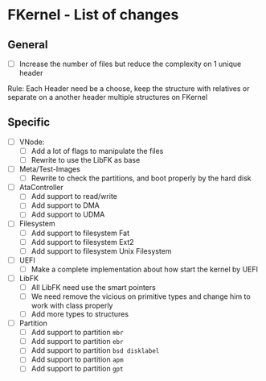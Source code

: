 # FKernel - List of changes
 
## General 
- [ ] Increase the number of files but reduce the complexity on 1 unique header

Rule:
    Each Header need be a choose, keep the structure with relatives or separate on a another header multiple structures on FKernel

## Specific
- [ ] VNode: 
    - [ ] Add a lot of flags to manipulate the files
    - [ ] Rewrite to use the LibFK as base

- [ ] Meta/Test-Images
    - [ ] Rewrite to check the partitions, and boot properly by the hard disk

- [ ] AtaController
    - [ ] Add support to read/write
    - [ ] Add support to DMA
    - [ ] Add support to UDMA

- [ ] Filesystem
    - [ ] Add support to filesystem Fat
    - [ ] Add support to filesystem Ext2
    - [ ] Add support to filesystem Unix Filesystem

- [ ] UEFI
    - [ ] Make a complete implementation about how start the kernel by UEFI
    
- [ ] LibFK
    - [ ] All LibFK need use the smart pointers
    - [ ] We need remove the vicious on primitive types and change him to work with class properly
    - [ ] Add more types to structures

- [ ] Partition
    - [ ] Add support to partition `mbr`
    - [ ] Add support to partition `ebr`
    - [ ] Add support to partition `bsd disklabel`
    - [ ] Add support to partition `apm`
    - [ ] Add support to partition `gpt`
